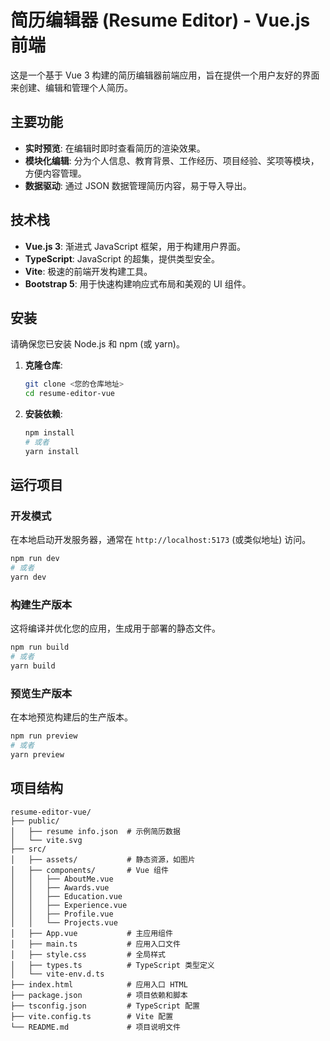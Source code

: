 # 简历编辑器 (Resume Editor) - Vue.js 前端

这是一个基于 Vue 3 构建的简历编辑器前端应用，旨在提供一个用户友好的界面来创建、编辑和管理个人简历。

## 主要功能

- **实时预览**: 在编辑时即时查看简历的渲染效果。
- **模块化编辑**: 分为个人信息、教育背景、工作经历、项目经验、奖项等模块，方便内容管理。
- **数据驱动**: 通过 JSON 数据管理简历内容，易于导入导出。

## 技术栈

- **Vue.js 3**: 渐进式 JavaScript 框架，用于构建用户界面。
- **TypeScript**: JavaScript 的超集，提供类型安全。
- **Vite**: 极速的前端开发构建工具。
- **Bootstrap 5**: 用于快速构建响应式布局和美观的 UI 组件。

## 安装

请确保您已安装 Node.js 和 npm (或 yarn)。

1.  **克隆仓库**:
    ```bash
    git clone <您的仓库地址>
    cd resume-editor-vue
    ```

2.  **安装依赖**:
    ```bash
    npm install
    # 或者
    yarn install
    ```

## 运行项目

### 开发模式

在本地启动开发服务器，通常在 `http://localhost:5173` (或类似地址) 访问。

```bash
npm run dev
# 或者
yarn dev
```

### 构建生产版本

这将编译并优化您的应用，生成用于部署的静态文件。

```bash
npm run build
# 或者
yarn build
```

### 预览生产版本

在本地预览构建后的生产版本。

```bash
npm run preview
# 或者
yarn preview
```

## 项目结构

```
resume-editor-vue/
├── public/
│   ├── resume info.json  # 示例简历数据
│   └── vite.svg
├── src/
│   ├── assets/           # 静态资源，如图片
│   ├── components/       # Vue 组件
│   │   ├── AboutMe.vue
│   │   ├── Awards.vue
│   │   ├── Education.vue
│   │   ├── Experience.vue
│   │   ├── Profile.vue
│   │   └── Projects.vue
│   ├── App.vue           # 主应用组件
│   ├── main.ts           # 应用入口文件
│   ├── style.css         # 全局样式
│   ├── types.ts          # TypeScript 类型定义
│   └── vite-env.d.ts
├── index.html            # 应用入口 HTML
├── package.json          # 项目依赖和脚本
├── tsconfig.json         # TypeScript 配置
├── vite.config.ts        # Vite 配置
└── README.md             # 项目说明文件
```